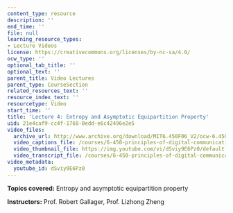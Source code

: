 ```yaml
---
content_type: resource
description: ''
end_time: ''
file: null
learning_resource_types:
- Lecture Videos
license: https://creativecommons.org/licenses/by-nc-sa/4.0/
ocw_type: ''
optional_tab_title: ''
optional_text: ''
parent_title: Video Lectures
parent_type: CourseSection
related_resources_text: ''
resource_index_text: ''
resourcetype: Video
start_time: ''
title: 'Lecture 4: Entropy and Asymptotic Equipartition Property'
uid: 21e4caf9-cc4f-1768-0edd-e6c42496e2e5
video_files:
  archive_url: http://www.archive.org/download/MIT6.450F06_V2/ocw-6.450-f06-2003-09-15_300k.mp4
  video_captions_file: /courses/6-450-principles-of-digital-communications-i-fall-2006/f938442be8e150a1a131c4eee1c3547c_dSviy9E6Pz0.vtt
  video_thumbnail_file: https://img.youtube.com/vi/dSviy9E6Pz0/default.jpg
  video_transcript_file: /courses/6-450-principles-of-digital-communications-i-fall-2006/46e90c5c9af7b1c504524d91cdd86ea7_dSviy9E6Pz0.pdf
video_metadata:
  youtube_id: dSviy9E6Pz0
---
```


**Topics covered:** Entropy and asymptotic equipartition property

**Instructors:** Prof. Robert Gallager, Prof. Lizhong Zheng

